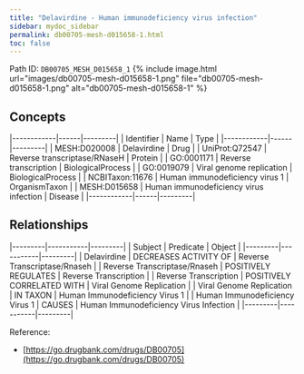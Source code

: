 ```yaml
---
title: "Delavirdine - Human immunodeficiency virus infection"
sidebar: mydoc_sidebar
permalink: db00705-mesh-d015658-1.html
toc: false 
---
```



Path ID: `DB00705_MESH_D015658_1`
{% include image.html url="images/db00705-mesh-d015658-1.png" file="db00705-mesh-d015658-1.png" alt="db00705-mesh-d015658-1" %}

## Concepts

|------------|------|---------|
| Identifier | Name | Type    |
|------------|------|---------|
| MESH:D020008 | Delavirdine | Drug |
| UniProt:Q72547 | Reverse transcriptase/RNaseH | Protein |
| GO:0001171 | Reverse transcription | BiologicalProcess |
| GO:0019079 | Viral genome replication | BiologicalProcess |
| NCBITaxon:11676 | Human immunodeficiency virus 1 | OrganismTaxon |
| MESH:D015658 | Human immunodeficiency virus infection | Disease |
|------------|------|---------|

## Relationships

|---------|-----------|---------|
| Subject | Predicate | Object  |
|---------|-----------|---------|
| Delavirdine | DECREASES ACTIVITY OF | Reverse Transcriptase/Rnaseh |
| Reverse Transcriptase/Rnaseh | POSITIVELY REGULATES | Reverse Transcription |
| Reverse Transcription | POSITIVELY CORRELATED WITH | Viral Genome Replication |
| Viral Genome Replication | IN TAXON | Human Immunodeficiency Virus 1 |
| Human Immunodeficiency Virus 1 | CAUSES | Human Immunodeficiency Virus Infection |
|---------|-----------|---------|

Reference: 
  - [https://go.drugbank.com/drugs/DB00705](https://go.drugbank.com/drugs/DB00705)
